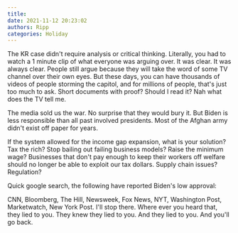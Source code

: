 ```yaml
---
title: 
date: 2021-11-12 20:23:02
authors: Ripp
categories: Holiday
---
```


 The KR case didn't require analysis or critical thinking.  Literally, you had to watch a 1 minute clip of what everyone was arguing over.  It was clear.  It was always clear.  People still argue because they will take the word of some TV channel over their own eyes.   But these days, you can have thousands of videos of people storming the capitol, and for millions of people, that's just too much to ask.  Short documents with proof? Should I read it? Nah what does the TV tell me.

The media sold us the war. No surprise that they would bury it.  But Biden is less responsible than all past involved presidents.  Most of the Afghan army didn't exist off paper for years.

If the system allowed for the income gap expansion, what is your solution?  Tax the rich? Stop bailing out failing business models?  Raise the minimum wage? Businesses that don't pay enough to keep their workers off welfare should no longer be able to exploit our tax dollars.  Supply chain issues?  Regulation?  

Quick google search, the following have reported Biden's low approval:

CNN, Bloomberg, The Hill, Newsweek, Fox News, NYT, Washington Post, Marketwatch, New York Post.  I'll stop there. Where ever you heard that, they lied to you.  They knew they lied to you.  And they lied to you.  And you'll go back.